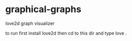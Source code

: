 graphical-graphs
================

love2d graph visualizer

to run first install love2d
then cd to this dir and type love .
